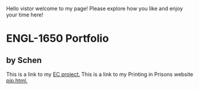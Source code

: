 Hello vistor welcome to my page! Please explore how you like and enjoy your time here!

# ENGL-1650 Portfolio

## by Schen


This is a link to my [EC project.](ecproject.html)
This is a link to my Printing in Prisons website [pip.html.]([pip.html](https://printinginprisons.org/blog/cheny/))
